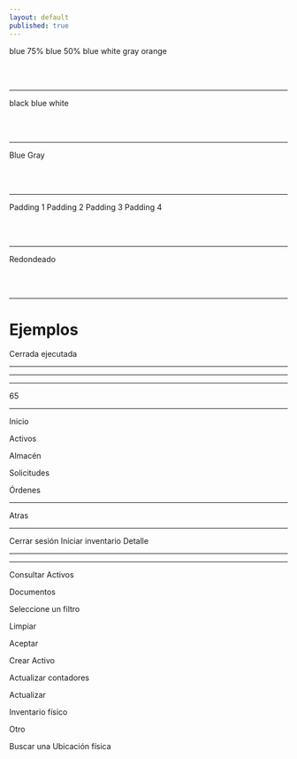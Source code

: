 ```yaml
---
layout: default
published: true
---
```


<!-- ⚡⚡ COMENTAR ANTES DE PUBLICAR ⚡⚡ -->
<head><script src="//code.iconify.design/1/1.0.6/iconify.min.js"></script></head>

<!-- button colors: bg-[color]  -->

<a class="btn cl-white bg-blue">blue</a>
<a class="btn cl-white bg-blue-75">75% blue</a>
<a class="btn cl-white bg-blue-50">50% blue</a>
<a class="btn cl-blue bg-white">white</a>
<a class="btn cl-blue bg-gray">gray</a>
<a class="btn cl-white bg-orange">orange</a>

<br><br>
<hr>

<!-- button text: cl-[color] -->
<a class="btn cl-black bg-white">black</a>
<a class="btn cl-blue bg-white">blue</a>
<a class="btn cl-white bg-blue">white</a>

<br><br>
<hr>

<!-- button borders: bd-[color] -->

<a class="btn cl-black bg-white bd-blue">Blue</a>
<a class="btn cl-black bg-white bd-gray">Gray</a>

<br><br>
<hr>

<!-- buttons paddings: px-[1-4] -->

<a class="btn cl-black bg-white bd-gray px-1">Padding 1</a>
<a class="btn cl-black bg-white bd-gray px-2">Padding 2</a>
<a class="btn cl-black bg-white bd-gray px-3">Padding 3</a>
<a class="btn cl-black bg-white bd-gray px-4">Padding 4</a>

<br><br>
<hr>

<!-- rounded buttons: btn-rounded -->

<a class="btn cl-black bg-white bd-gray px-4 btn-rounded">Redondeado</a>


<br><br>
<hr>

<!-- examples -->

<h1>Ejemplos</h1>

<!-- cerrada ejecutada -->
<a class="btn cl-white bg-blue btn-rounded"><span class="mdi mdi-circle cl-white pr-1"></span><span class="pr-1">Cerrada ejecutada</span></a>

<hr>

<!-- menu open -->
<a class="btn cl-white bg-blue"><span class="mdi mdi-menu-open cl-white fs-2"></span></a>

<hr>

<!-- upload -->
<a class="btn cl-white bg-blue-50 fs-2"><span class="iconify btn-icon cl-black" data-icon="mdi-tray-arrow-up"></span><span class="dot bg-af-red"></span></a>

<!-- download -->
<a class="btn cl-white bg-blue-50 fs-2"><span class="iconify btn-icon cl-black" data-icon="mdi-tray-arrow-down"></span><span class="dot bg-af-green"></span></a>

<hr>

<!-- 65 -->
<a class="btn cl-white bg-orange px-5">65</a>

<hr>

<!-- home -->
<a class="btn cl-black bg-white pl-2 pr-3 bd-blue"><span class="iconify cl-black fs-2 pr-1" data-icon="mdi-home-outline"></span> Inicio</a>

<!-- activos -->
<a class="btn cl-black bg-white pl-2 pr-3 bd-blue"><span class="iconify cl-black fs-2 pr-1" data-icon="mdi-minus-box-multiple-outline"></span> Activos</a>

<!-- almacen -->
<a class="btn cl-black bg-white pl-2 pr-3 bd-blue"><span class="iconify cl-black fs-2 pr-1" data-icon="mdi-view-grid"></span> Almacén</a>

<!-- solicitudes -->
<a class="btn cl-black bg-white pl-2 pr-3 bd-blue"><span class="iconify cl-black fs-2 pr-1" data-icon="mdi-account-box-outline"></span> Solicitudes</a>

<!-- órdenes -->
<a class="btn cl-black bg-white pl-2 pr-3 bd-blue"><span class="iconify cl-black fs-2 pr-1" data-icon="mdi-land-plots"></span> Órdenes</a>


<hr>

<a class="btn cl-black bg-white pl-2 pr-3 bd-gray"><span class="iconify cl-black fs-2 pr-1" data-icon="mdi-undo"></span> Atras</a>

<hr>

<a class="btn cl-white bg-blue px-3"> Cerrar sesión</a>
<a class="btn cl-white bg-blue px-3"> Iniciar inventario</a>
<a class="btn cl-black bg-blue-25 bd-blue px-4"> Detalle</a>

<hr>

<a class="fab cl-white bg-blue box-shadow"><span class="iconify cl-white fs-2" data-icon="mdi-filter-outline"></span></a>
<a class="fab cl-white bg-blue box-shadow"><span class="iconify cl-white fs-2" data-icon="mdi-calendar-month"></span></a>
<a class="fab cl-white bg-blue box-shadow"><span class="iconify cl-white fs-2" data-icon="mdi-account-multiple-outline"></span></a>
<a class="fab cl-white bg-blue box-shadow"><span class="iconify cl-white fs-2" data-icon="mdi-chat-processing-outline"></span></a>
<a class="fab cl-white bg-blue box-shadow"><span class="iconify cl-white fs-2" data-icon="mdi-cellphone"></span></a>
<a class="fab cl-white bg-blue box-shadow"><span class="iconify cl-white fs-2" data-icon="mdi-check-circle"></span></a>
<a class="fab cl-white bg-blue box-shadow"><span class="iconify cl-white fs-2" data-icon="mdi-card-account-details-outline"></span></a>
<a class="fab cl-white bg-blue box-shadow"><span class="iconify cl-white fs-2" data-icon="mdi-close"></span></a>
<a class="fab cl-white bg-blue box-shadow"><span class="iconify cl-white fs-2" data-icon="mdi-file-edit-outline"></span></a>



<a class="fab cl-white bg-blue box-shadow"><span class="iconify cl-white fs-2" data-icon="mdi-pencil-outline"></span></a>

<a class="fab cl-white bg-blue box-shadow"><span class="iconify cl-white fs-2" data-icon="mdi-image-filter-center-focus-strong-outline"></span></a> 


<hr>

<span class="iconify icon cl-gray bg-blue-25" data-icon="mdi-plus"></span></a>

<a class="btn cl-black bg-white bd-gray px-4"><span class="iconify cl-black" data-icon="mdi-magnify"></span> Consultar Activos</a> 

<a class="btn cl-black bg-white bd-gray px-4"><span class="iconify cl-black" data-icon="mdi-file-outline"></span> Documentos</a>


<span class="iconify icon cl-black bg-white" data-icon="mdi-tray-arrow-down"></span></a>

<a class="btn cl-gray bg-white bd-gray px-5"></span>Seleccione un filtro</a>


<a class="btn cl-white bg-blue px-3"> Limpiar</a>

<a class="btn cl-white bg-blue px-3"> Aceptar</a>


<a class="btn cl-black bg-white bd-gray px-4"><span class="iconify cl-black" data-icon="mdi-file-document-plus-outline"></span> Crear Activo </a>

<a class="btn cl-black bg-white bd-gray px-4"><span class="iconify cl-black" data-icon="mdi-clock-outline"></span> Actualizar contadores </a>


<a class="btn cl-black bg-blue-25 bd-blue px-6">Actualizar</a>



<a class="btn cl-black bg-white bd-gray px-6"><span class="iconify cl-black" data-icon="mdi-text-box-outline"></span> Inventario físico </a>


<a class="btn cl-black bg-white bd-gray px-6"><span class="iconify cl-black" data-icon="mdi-monitor"></span> Otro </a>


<a class="btn cl-black bg-white bd-yellow btn-rounded"><span class="mdi mdi-magnify pr-3"></span><span class="pr-4">Buscar una Ubicación física</span></a>